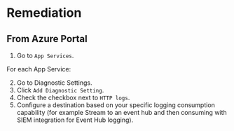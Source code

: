 # Remediation

## From Azure Portal

1. Go to `App Services`.

For each App Service:

2. Go to Diagnostic Settings.
3. Click `Add Diagnostic Setting`.
4. Check the checkbox next to `HTTP logs`.
5. Configure a destination based on your specific logging consumption capability (for example Stream to an event hub and then consuming with SIEM integration for Event Hub logging).
